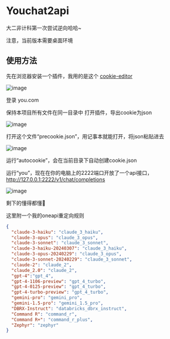# Youchat2api
大二非计科第一次尝试逆向哈哈~

注意，当前版本需要桌面环境

## 使用方法

先在浏览器安装一个插件，我用的是这个 [cookie-editor](https://microsoftedge.microsoft.com/addons/detail/cookieeditor/neaplmfkghagebokkhpjpoebhdledlfi?hl=zh-CN)

![image](https://github.com/leezhuuu/Youchat2api/assets/69389053/afbf1f99-3ab1-4946-86c7-9d6778b15c48)

登录 you.com

保持本项目所有文件在同一目录中
打开插件，导出cookie为json

![image](https://github.com/leezhuuu/Youchat2api/assets/69389053/94e743af-18a6-42b0-8a32-cd83fd9564bf)

打开这个文件“precookie.json”，用记事本就能打开，将json粘贴进去

![image](https://github.com/leezhuuu/Youchat2api/assets/69389053/ab3ee97b-9632-408d-87ee-df287c5d8136)

运行“autocookie”，会在当前目录下自动创建cookie.json

运行“you”，现在在你的电脑上的2222端口开放了一个api接口，http://127.0.0.1:2222/v1/chat/completions

![image](https://github.com/leezhuuu/Youchat2api/assets/69389053/bf43bff4-18ae-4696-82cc-e23d245064d6)

剩下的懂得都懂🤭

这里附一个我的oneapi重定向规则

```json
{
  "claude-3-haiku": "claude_3_haiku",
  "claude-3-opus": "claude_3_opus",
  "claude-3-sonnet": "claude_3_sonnet",
  "claude-3-haiku-20240307": "claude_3_haiku",
  "claude-3-opus-20240229": "claude_3_opus",
  "claude-3-sonnet-20240229": "claude_3_sonnet",
  "claude-2": "claude_2",
  "claude_2.0": "claude_2",
  "gpt-4":"gpt_4",
  "gpt-4-1106-preview": "gpt_4_turbo",
  "gpt-4-0125-preview": "gpt_4_turbo",
  "gpt-4-turbo-preview": "gpt_4_turbo",
  "gemini-pro": "gemini_pro",
  "gemini-1.5-pro": "gemini_1.5_pro",
  "DBRX-Instruct": "databricks_dbrx_instruct",
  "Command R": "command_r",
  "Command R+": "command_r_plus",
  "Zephyr": "zephyr"
}
```

